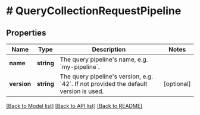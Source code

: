 # # QueryCollectionRequestPipeline

## Properties

| Name        | Type       | Description                                                                                         | Notes      |
| ----------- | ---------- | --------------------------------------------------------------------------------------------------- | ---------- |
| **name**    | **string** | The query pipeline&#39;s name, e.g. &#x60;my-pipeline&#x60;.                                        |
| **version** | **string** | The query pipeline&#39;s version, e.g. &#x60;42&#x60;. If not provided the default version is used. | [optional] |

[[Back to Model list]](../../README.md#models) [[Back to API list]](../../README.md#endpoints) [[Back to README]](../../README.md)
